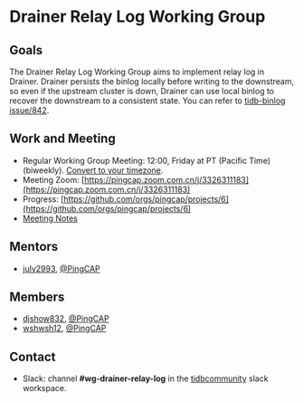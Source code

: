 # Drainer Relay Log Working Group

## Goals

The Drainer Relay Log Working Group aims to implement relay log in Drainer. Drainer persists the binlog locally before writing to the downstream, so even if the upstream cluster is down, Drainer can use local binlog to recover the downstream to a consistent state. You can refer to [tidb-binlog issue/842](https://github.com/pingcap/tidb-binlog/issues/842).

## Work and Meeting

* Regular Working Group Meeting: 12:00, Friday at PT (Pacific Time) (biweekly). [Convert to your timezone](http://www.thetimezoneconverter.com/?t=12:00&tz=PT%20%28Pacific%20Time%29).
* Meeting Zoom: [https://pingcap.zoom.com.cn/j/3326311183](https://pingcap.zoom.com.cn/j/3326311183)
* Progress: [https://github.com/orgs/pingcap/projects/6](https://github.com/orgs/pingcap/projects/6)
* [Meeting Notes](https://docs.google.com/document/d/12zOm2yQbgEIj94RKUMHS_Aa058LKxj8rt81S6OmhIBE)

## Mentors

* [july2993](https://github.com/july2993), [@PingCAP](https://github.com/pingcap)

## Members

* [djshow832](https://github.com/djshow832), [@PingCAP](https://github.com/pingcap)
* [wshwsh12](https://github.com/wshwsh12), [@PingCAP](https://github.com/pingcap)

## Contact

* Slack: channel **#wg-drainer-relay-log** in the
  [tidbcommunity](https://pingcap.com/tidbslack) slack workspace.
